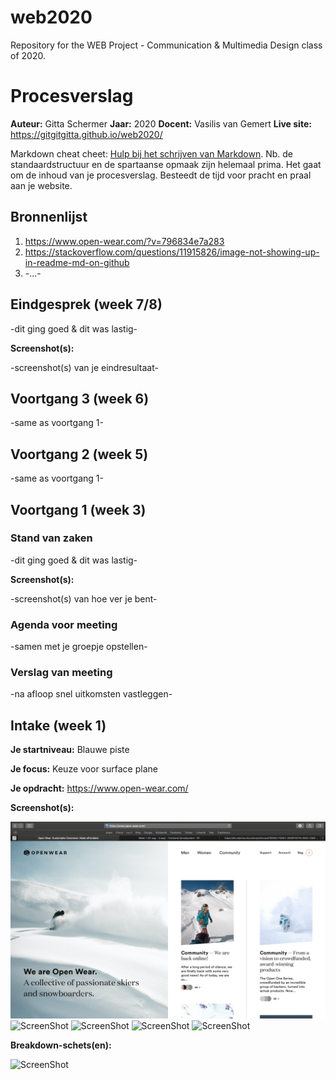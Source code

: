 # web2020
Repository for the WEB Project - Communication &amp; Multimedia Design class of 2020.


# Procesverslag
**Auteur:** Gitta Schermer
**Jaar:** 2020
**Docent:** Vasilis van Gemert
**Live site:** https://gitgitgitta.github.io/web2020/

Markdown cheat cheet: [Hulp bij het schrijven van Markdown](https://github.com/adam-p/markdown-here/wiki/Markdown-Cheatsheet). Nb. de standaardstructuur en de spartaanse opmaak zijn helemaal prima. Het gaat om de inhoud van je procesverslag. Besteedt de tijd voor pracht en praal aan je website.



## Bronnenlijst
1. https://www.open-wear.com/?v=796834e7a283
2. https://stackoverflow.com/questions/11915826/image-not-showing-up-in-readme-md-on-github
3. -...-



## Eindgesprek (week 7/8)

-dit ging goed & dit was lastig-

**Screenshot(s):**

-screenshot(s) van je eindresultaat-



## Voortgang 3 (week 6)

-same as voortgang 1-



## Voortgang 2 (week 5)

-same as voortgang 1-



## Voortgang 1 (week 3)

### Stand van zaken

-dit ging goed & dit was lastig-

**Screenshot(s):**

-screenshot(s) van hoe ver je bent-

### Agenda voor meeting

-samen met je groepje opstellen-

### Verslag van meeting

-na afloop snel uitkomsten vastleggen-



## Intake (week 1)

**Je startniveau:** Blauwe piste

**Je focus:** Keuze voor surface plane

**Je opdracht:** https://www.open-wear.com/

**Screenshot(s):**

![ScreenShot](basiswebsite/images/home.png)
![ScreenShot](basiswebsite/images/cuatro.png)
![ScreenShot](basiswebsite/images/tres.png)
![ScreenShot](basiswebsite/images/cinco.png)
![ScreenShot](basiswebsite/images/tres.png)


**Breakdown-schets(en):**

![ScreenShot](basiswebsite/images/uitgewerkt-img-1.png)
